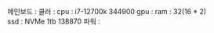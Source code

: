 
메인보드 :
쿨러 :
cpu : i7-12700k        344900
gpu : 
ram : 32(16 * 2)        
ssd : NVMe 1tb         138870
파워 : 

